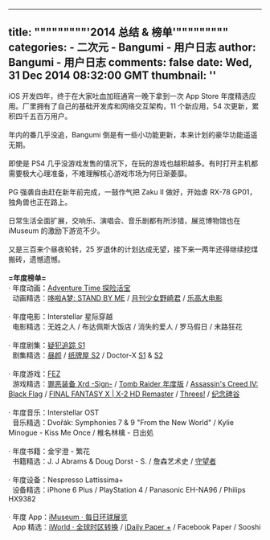 
---
title: """""""""'2014 总结 & 榜单'"""""""""
categories: 
    - 二次元
    - Bangumi - 用户日志
author: Bangumi - 用户日志
comments: false
date: Wed, 31 Dec 2014 08:32:00 GMT
thumbnail: ''
---

<div>   
iOS 开发四年，终于在大家吐血加班通宵一晚下拿到一次 App Store 年度精选应用。厂里拥有了自己的基础开发库和网络交互架构，11 个新应用，54 次更新，累积四千五百万用户。<br>
<br>
年内的番几乎没追，Bangumi 倒是有一些小功能更新，本来计划的豪华功能遥遥无期。<br>
<br>
即使是 PS4 几乎没游戏发售的情况下，在玩的游戏也越积越多。有时打开主机都需要极大心理准备，不难理解核心游戏市场为何日渐萎靡。<br>
<br>
PG 强袭自由赶在新年前完成，一鼓作气把 Zaku II 做好，开始虐 RX-78 GP01，独角兽也正在路上。<br>
<br>
日常生活全面扩展，交响乐、演唱会、音乐剧都有所涉猎，展览博物馆也在 iMuseum 的激励下游览不少。<br>
<br>
又是三百来个昼夜轮转，25 岁退休的计划达成无望，接下来一两年还得继续挖煤搬砖，遗憾遗憾。<br>
<br>
<span style="font-weight:bold;">=年度榜单=</span><br>
· 年度动画：<a href="http://bgm.tv/subject/106653" target="_blank" rel="nofollow external noopener" class="l">Adventure Time 探险活宝</a><br>
  动画精选：<a href="http://bgm.tv/subject/95800" target="_blank" rel="nofollow external noopener" class="l">哆啦A梦: STAND BY ME</a> / <a href="http://bgm.tv/subject/100449" target="_blank" rel="nofollow external noopener" class="l">月刊少女野崎君</a> / <a href="http://bgm.tv/subject/95784" target="_blank" rel="nofollow external noopener" class="l">乐高大电影</a><br>
<br>
· 年度电影：Interstellar 星际穿越<br>
  电影精选：无姓之人 / 布达佩斯大饭店 / 消失的爱人 / 罗马假日 / 末路狂花<br>
<br>
· 年度剧集：<a href="http://bgm.tv/subject/23455" target="_blank" rel="nofollow external noopener" class="l">疑犯追踪 S1</a><br>
  剧集精选：<a href="http://bgm.tv/subject/107413" target="_blank" rel="nofollow external noopener" class="l">昼颜</a> / <a href="http://bgm.tv/subject/90185" target="_blank" rel="nofollow external noopener" class="l">纸牌屋 S2</a> / Doctor-X <a href="http://bgm.tv/subject/50292" target="_blank" rel="nofollow external noopener" class="l">S1</a> & <a href="http://bgm.tv/subject/83954" target="_blank" rel="nofollow external noopener" class="l">S2</a><br>
  <br>
· 年度游戏：<a href="http://bgm.tv/subject/57359" target="_blank" rel="nofollow external noopener" class="l">FEZ</a><br>
  游戏精选：<a href="http://bgm.tv/subject/114483" target="_blank" rel="nofollow external noopener" class="l">罪恶装备 Xrd -Sign-</a> / <a href="http://bgm.tv/subject/54744" target="_blank" rel="nofollow external noopener" class="l">Tomb Raider 年度版</a> / <a href="http://bgm.tv/subject/66279" target="_blank" rel="nofollow external noopener" class="l">Assassin's Creed IV: Black Flag</a> / <a href="http://bgm.tv/subject/59896" target="_blank" rel="nofollow external noopener" class="l">FINAL FANTASY X | X-2 HD Remaster</a> / <a href="http://bgm.tv/subject/96472" target="_blank" rel="nofollow external noopener" class="l">Threes!</a> / <a href="http://bgm.tv/subject/101922" target="_blank" rel="nofollow external noopener" class="l">纪念碑谷</a><br>
<br>
· 年度音乐：Interstellar OST<br>
  音乐精选：Dvořák: Symphonies 7 & 9 "From the New World" / Kylie Minogue - Kiss Me Once / 椎名林檎 - 日出処<br>
<br>
· 年度书籍：金宇澄 - 繁花<br>
  书籍精选：J. J Abrams & Doug Dorst - S. / 詹森艺术史 / <a href="http://bgm.tv/subject/1626" target="_blank" rel="nofollow external noopener" class="l">守望者</a><br>
<br>
· 年度设备：Nespresso Lattissima+<br>
  设备精选：iPhone 6 Plus / PlayStation 4 / Panasonic EH-NA96 / Philips HX9382<br>
<br>
· 年度 App：<a href="https://itunes.apple.com/cn/app/id897422059" target="_blank" rel="nofollow external noopener" class="l">iMuseum · 每日环球展览</a><br>
  App 精选：<a href="https://itunes.apple.com/cn/app/id910599627" target="_blank" rel="nofollow external noopener" class="l">iWorld · 全球时区转换</a> / <a href="https://itunes.apple.com/cn/app/id929066820" target="_blank" rel="nofollow external noopener" class="l">iDaily Paper +</a> / Facebook Paper / Sooshi   
</div>
            